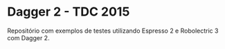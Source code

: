 # Dagger 2 - TDC 2015

Repositório com exemplos de testes utilizando Espresso 2 e Robolectric 3 com Dagger 2.

